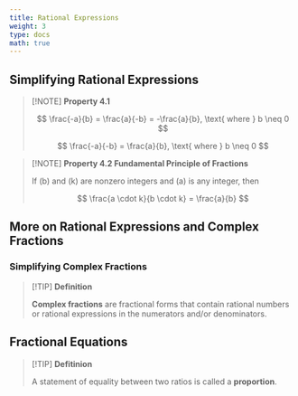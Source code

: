 ```yaml
---
title: Rational Expressions
weight: 3
type: docs
math: true
---
```


## Simplifying Rational Expressions

> [!NOTE] **Property 4.1**
>
> $$ \frac{-a}{b} = \frac{a}{-b} = -\frac{a}{b}, \text{ where } b \neq 0 $$
>
> $$ \frac{-a}{-b} = \frac{a}{b}, \text{ where } b \neq 0 $$

> [!NOTE] **Property 4.2 Fundamental Principle of Fractions**
>
> If \(b\) and \(k\) are nonzero integers and \(a\) is any integer, then
>
> $$ \frac{a \cdot k}{b \cdot k} = \frac{a}{b} $$

## More on Rational Expressions and Complex Fractions

### Simplifying Complex Fractions

> [!TIP] **Definition**
>
> **Complex fractions** are fractional forms that contain rational numbers or rational expressions in the numerators and/or denominators.

## Fractional Equations

> [!TIP] **Defitinion**
>
> A statement of equality between two ratios is called a **proportion**.
